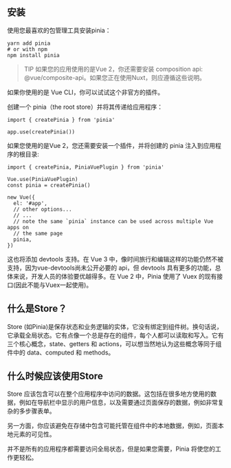 ## 安装

使用您最喜欢的包管理工具安装pinia：

```
yarn add pinia
# or with npm
npm install pinia
```

> TIP
> 如果您的应用使用的是Vue 2，你还需要安装 composition api: @vue/composite-api。如果您正在使用Nuxt，则应遵循这些说明。

如果你使用的是 Vue CLI，你可以试试这个非官方的插件。

创建一个 pinia（the root store）并将其传递给应用程序：

```
import { createPinia } from 'pinia'

app.use(createPinia())
```

如果您使用的是Vue 2，您还需要安装一个插件，并将创建的 pinia 注入到应用程序的根目录:

```
import { createPinia, PiniaVuePlugin } from 'pinia'

Vue.use(PiniaVuePlugin)
const pinia = createPinia()

new Vue({
  el: '#app',
  // other options...
  // ...
  // note the same `pinia` instance can be used across multiple Vue apps on
  // the same page
  pinia,
})
```

这也将添加 devtools 支持。在 Vue 3 中，像时间旅行和编辑这样的功能仍然不被支持，因为vue-devtools尚未公开必要的 api，但 devtools 具有更多的功能，总体来说，开发人员的体验要优越得多。在 Vue 2 中，Pinia 使用了 Vuex 的现有接口(因此不能与Vuex一起使用)。



## 什么是Store？

Store (如Pinia)是保存状态和业务逻辑的实体，它没有绑定到组件树。换句话说，它承载全局状态。它有点像一个总是存在的组件，每个人都可以读取和写入。它有三个核心概念，state、getters 和 actions，可以想当然地认为这些概念等同于组件中的 data、computed 和 methods。



## 什么时候应该使用Store

Store 应该包含可以在整个应用程序中访问的数据。这包括在很多地方使用的数据，例如在导航栏中显示的用户信息，以及需要通过页面保存的数据，例如非常复杂的多步骤表单。 

另一方面，你应该避免在存储中包含可能托管在组件中的本地数据，例如，页面本地元素的可见性。 

并不是所有的应用程序都需要访问全局状态，但是如果您需要，Pinia 将使您的工作更轻松。